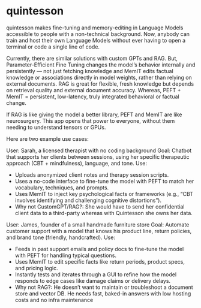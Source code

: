 # quintesson
quintesson makes fine-tuning and memory-editing in Language Models accessible to people with a non-technical background. Now, anybody can train and host their own Language Models without ever having to open a terminal or code a single line of code. 

Currently, there are similar solutions with custom GPTs and RAG.  But, Parameter-Efficient Fine Tuning changes the model’s behavior internally and persistently — not just fetching knowledge and MemIT edits factual knowledge or associations directly in model weights, rather than relying on external documents. RAG is great for flexible, fresh knowledge but depends on retrieval quality and external document accuracy. Whereas, PEFT + MemIT = persistent, low-latency, truly integrated behavioral or factual change.

If RAG is like giving the model a better library, PEFT and MemIT are like neurosurgery. This app opens that power to everyone, without them needing to understand tensors or GPUs.

Here are two example use cases:

User: Sarah, a licensed therapist with no coding background
Goal: Chatbot that supports her clients between sessions, using her specific therapeutic approach (CBT + mindfulness), language, and tone.
Use:
- Uploads anonymized client notes and therapy session scripts.
- Uses a no-code interface to fine-tune the model with PEFT to match her vocabulary, techniques, and prompts.
- Uses MemIT to inject key psychological facts or frameworks (e.g., “CBT involves identifying and challenging cognitive distortions”).
- Why not CustomGPT/RAG?: She would have to send her confidential client data to a third-party whereas with Quintesson she owns her data.

User: James, founder of a small handmade furniture store
Goal: Automate customer support with a model that knows his product line, return policies, and brand tone (friendly, handcrafted).
Use:
- Feeds in past support emails and policy docs to fine-tune the model with PEFT for handling typical questions.
- Uses MemIT to edit specific facts like return periods, product specs, and pricing logic.
- Instantly tests and iterates through a GUI to refine how the model responds to edge cases like damage claims or delivery delays.
- Why not RAG?: He doesn’t want to maintain or troubleshoot a document store and vector DB. He needs fast, baked-in answers with low hosting costs and no infra maintenance
